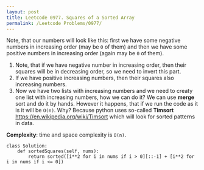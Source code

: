 ```yaml
---
layout: post
title: Leetcode 0977. Squares of a Sorted Array
permalink: /Leetcode Problems/0977/
---
```


Note, that our numbers will look like this: first we have some negative numbers in increasing order (may be `0` of them) and then we have some positive numbers in increasing order (again may be `0` of them). 

1. Note, that if we have negative number in increasing order, then their squares will be in decreasing order, so we need to invert this part.
2. If we have positive increasing numbers, then their squares also increasing numbers.
3. Now we have two lists with increasing numbers and we need to creaty one list with increasing numbers, how we can do it? We can use **merge** sort and do it by hands. However it happens, that if we run the code as it is it will be `O(n)`. Why? Because python uses so-called **Timsort** https://en.wikipedia.org/wiki/Timsort which will look for sorted patterns in data.

**Complexity**: time and space complexity is `O(n)`.

```
class Solution:
    def sortedSquares(self, nums):
        return sorted([i**2 for i in nums if i > 0][::-1] + [i**2 for i in nums if i <= 0])
```